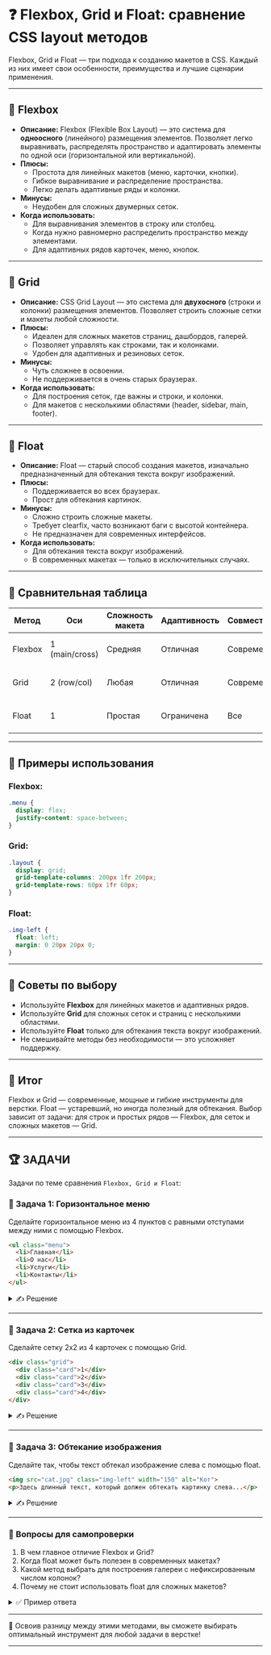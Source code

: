 # ❓ Flexbox, Grid и Float: сравнение CSS layout методов

Flexbox, Grid и Float — три подхода к созданию макетов в CSS. Каждый из них имеет свои особенности, преимущества и лучшие сценарии применения.

---

## 🔹 Flexbox
- **Описание:** Flexbox (Flexible Box Layout) — это система для **одноосного** (линейного) размещения элементов. Позволяет легко выравнивать, распределять пространство и адаптировать элементы по одной оси (горизонтальной или вертикальной).
- **Плюсы:**
  - Простота для линейных макетов (меню, карточки, кнопки).
  - Гибкое выравнивание и распределение пространства.
  - Легко делать адаптивные ряды и колонки.
- **Минусы:**
  - Неудобен для сложных двумерных сеток.
- **Когда использовать:**
  - Для выравнивания элементов в строку или столбец.
  - Когда нужно равномерно распределить пространство между элементами.
  - Для адаптивных рядов карточек, меню, кнопок.

---

## 🔹 Grid
- **Описание:** CSS Grid Layout — это система для **двухосного** (строки и колонки) размещения элементов. Позволяет строить сложные сетки и макеты любой сложности.
- **Плюсы:**
  - Идеален для сложных макетов страниц, дашбордов, галерей.
  - Позволяет управлять как строками, так и колонками.
  - Удобен для адаптивных и резиновых сеток.
- **Минусы:**
  - Чуть сложнее в освоении.
  - Не поддерживается в очень старых браузерах.
- **Когда использовать:**
  - Для построения сеток, где важны и строки, и колонки.
  - Для макетов с несколькими областями (header, sidebar, main, footer).

---

## 🔹 Float
- **Описание:** Float — старый способ создания макетов, изначально предназначенный для обтекания текста вокруг изображений.
- **Плюсы:**
  - Поддерживается во всех браузерах.
  - Прост для обтекания картинок.
- **Минусы:**
  - Сложно строить сложные макеты.
  - Требует clearfix, часто возникают баги с высотой контейнера.
  - Не предназначен для современных интерфейсов.
- **Когда использовать:**
  - Для обтекания текста вокруг изображений.
  - В современных макетах — только в исключительных случаях.

---

## 🔹 Сравнительная таблица

| Метод     | Оси         | Сложность макета | Адаптивность | Совместимость | Лучшее применение                |
|-----------|-------------|------------------|--------------|---------------|----------------------------------|
| Flexbox   | 1 (main/cross) | Средняя         | Отличная     | Современные   | Ряды, меню, карточки, кнопки     |
| Grid      | 2 (row/col) | Любая            | Отличная     | Современные   | Сетки, страницы, дашборды        |
| Float     | 1           | Простая          | Ограничена   | Все           | Обтекание, простые блоки         |

---

## 🔹 Примеры использования

### Flexbox:
```css
.menu {
  display: flex;
  justify-content: space-between;
}
```

### Grid:
```css
.layout {
  display: grid;
  grid-template-columns: 200px 1fr 200px;
  grid-template-rows: 60px 1fr 60px;
}
```

### Float:
```css
.img-left {
  float: left;
  margin: 0 20px 20px 0;
}
```

---

## 🔹 Советы по выбору
- Используйте **Flexbox** для линейных макетов и адаптивных рядов.
- Используйте **Grid** для сложных сеток и страниц с несколькими областями.
- Используйте **Float** только для обтекания текста вокруг изображений.
- Не смешивайте методы без необходимости — это усложняет поддержку.

---

## 🎯 Итог

Flexbox и Grid — современные, мощные и гибкие инструменты для верстки. Float — устаревший, но иногда полезный для обтекания. Выбор зависит от задачи: для строк и простых рядов — Flexbox, для сеток и сложных макетов — Grid.

---

## 🏆 ЗАДАЧИ

Задачи по теме сравнения `Flexbox, Grid и Float`:

### 📌 Задача 1: Горизонтальное меню
Сделайте горизонтальное меню из 4 пунктов с равными отступами между ними с помощью Flexbox.

```html
<ul class="menu">
  <li>Главная</li>
  <li>О нас</li>
  <li>Услуги</li>
  <li>Контакты</li>
</ul>
```
<details>
<summary>✍ Решение</summary>

```css
.menu {
  display: flex;
  justify-content: space-between;
  list-style: none;
  padding: 0;
}
```

</details>

---

### 📌 Задача 2: Сетка из карточек
Сделайте сетку 2x2 из 4 карточек с помощью Grid.

```html
<div class="grid">
  <div class="card">1</div>
  <div class="card">2</div>
  <div class="card">3</div>
  <div class="card">4</div>
</div>
```
<details>
<summary>✍ Решение</summary>

```css
.grid {
  display: grid;
  grid-template-columns: 1fr 1fr;
  grid-template-rows: 1fr 1fr;
  gap: 16px;
}
.card {
  background: #e0f7fa;
  padding: 20px;
  text-align: center;
  border-radius: 8px;
}
```

</details>

---

### 📌 Задача 3: Обтекание изображения
Сделайте так, чтобы текст обтекал изображение слева с помощью float.

```html
<img src="cat.jpg" class="img-left" width="150" alt="Кот">
<p>Здесь длинный текст, который должен обтекать картинку слева...</p>
```
<details>
<summary>✍ Решение</summary>

```css
.img-left {
  float: left;
  margin: 0 20px 20px 0;
}
```

</details>

---

### 📌 Вопросы для самопроверки

1. В чем главное отличие Flexbox и Grid?
2. Когда float может быть полезен в современных макетах?
3. Какой метод выбрать для построения галереи с нефиксированным числом колонок?
4. Почему не стоит использовать float для сложных макетов?

<details>
<summary>✅ Пример ответа</summary>

1. Flexbox — для одноосных макетов, Grid — для двухосных.
2. Для обтекания текста вокруг изображений.
3. Лучше использовать Grid с `auto-fit` или `auto-fill`.
4. Float сложен в поддержке, требует clearfix, не предназначен для современных интерфейсов.

</details>

---

🎉 Освоив разницу между этими методами, вы сможете выбирать оптимальный инструмент для любой задачи в верстке! 

---
